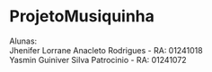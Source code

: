 # ProjetoMusiquinha
Alunas: <br>
Jhenifer Lorrane Anacleto Rodrigues - RA: 01241018 <br>
Yasmin Guiniver Silva Patrocinio - RA: 01241072 <br>

